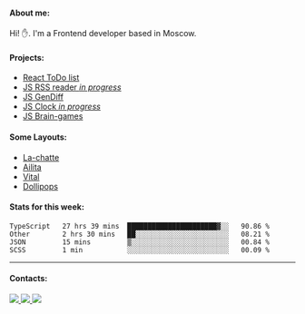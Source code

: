 #### About me:
Hi! ✋.
I'm a Frontend developer based in Moscow.

#### Projects:
- [React ToDo list](https://github.com/GKoil/ToDo-React)
- [JS RSS reader *in progress*](https://github.com/GKoil/frontend-project-lvl3)
- [JS GenDiff](https://github.com/GKoil/GenDiff)
- [JS Clock *in progress*](https://github.com/GKoil/clock)
- [JS Brain-games](https://github.com/GKoil/Brain-games)

#### Some Layouts: 
- [La-chatte](https://gkoil.github.io/la_chatte/)
- [Ailita](https://itconstruct.ru/portfolio/cases/ailita.php)
- [Vital](https://itconstruct.ru/portfolio/cases/vital.php)
- [Dollipops](https://itconstruct.ru/portfolio/cases/dollipops.php)

#### Stats for this week:
<!--START_SECTION:waka-->
```text
TypeScript   27 hrs 39 mins  ██████████████████████▓░░   90.86 % 
Other        2 hrs 30 mins   ██░░░░░░░░░░░░░░░░░░░░░░░   08.21 % 
JSON         15 mins         ▒░░░░░░░░░░░░░░░░░░░░░░░░   00.84 % 
SCSS         1 min           ░░░░░░░░░░░░░░░░░░░░░░░░░   00.09 % 
```
<!--END_SECTION:waka-->
---
#### Contacts:

<a target='_blank' title='LinkedIn' href="https://www.linkedin.com/in/gkoil/">
  <img src="https://img.shields.io/badge/LinkedIn-0077B5?style=for-the-badge&logo=linkedin&logoColor=white" />
</a>
<a target='_blank' title='Telegram' href="https://t.me/gkoil">
  <img src="https://img.shields.io/badge/Telegram-2CA5E0?style=for-the-badge&logo=telegram&logoColor=white" />
</a>
<a target='_blank' title='Gmail' href="mailto: gk.grigorev@gmail.com">
  <img src="https://img.shields.io/badge/Gmail-D14836?style=for-the-badge&logo=gmail&logoColor=white" />
</a>

